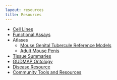 ```yaml
---
layout: resources
title: Resources
---
```


<!-- List group -->
<div class="panel panel-default">
  <ul class="list-group">
    <li class="list-group-item"><a href="/resources/cell-lines">Cell Lines</a></li>
    <li class="list-group-item"><a href="/resources/functional-assays">Functional Assays</a></li>
    <li class="list-group-item">Atlases
    <ul>
        <li class="list-group-item"><a href="/resources/genital-tubercule-atlas/">Mouse Genital Tubercule Reference Models</a></li>
        <li class="list-group-item"><a href="/resources/adult-mouse-penis-3d/">Adult Mouse Penis</a></li>
      </ul>
    </li>
    <li class="list-group-item"><a href="/resources/tissue-summaries/">Tissue Summaries</a></li>
    <li class="list-group-item"><a href="/resources/ontology/">GUDMAP Ontology</a></li>
    <li class="list-group-item"><a href="/resources/disease/">Disease Resource</a></li>
    <li class="list-group-item"><a href="/resources/tools/">Community Tools and Resources</a></li>
  </ul>
</div>